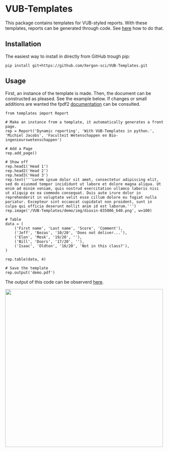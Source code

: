 # VUB-Templates
This package contains templates for VUB-styled reports. With these templates, reports can be generated through code. See [here](#-usage) how to do that.

## Installation
The easiest way to install in directly from GitHub trough pip:
```
pip install git+https://github.com/Xergon-sci/VUB-Templates.git
```

## Usage
First, an instance of the template is made. Then, the document can be constructed as pleased. See the example below. If changes or small additions are wanted the fpdf2 [documentation](https://pyfpdf.github.io/fpdf2/index.html) can be consulted.

```
from templates import Report

# Make an instance from a template, it automatically generates a front page.
rep = Report('Dynamic reporting', 'With VUB-Templates in python.', 'Michiel Jacobs', 'Faculteit Wetenschappen en Bio-ingenieurswetenschappen')

# Add a Page
rep.add_page()

# Show off
rep.head1('Head 1')
rep.head2('Head 2')
rep.head3('Head 3')
rep.text('''Lorem ipsum dolor sit amet, consectetur adipiscing elit, sed do eiusmod tempor incididunt ut labore et dolore magna aliqua. Ut enim ad minim veniam, quis nostrud exercitation ullamco laboris nisi ut aliquip ex ea commodo consequat. Duis aute irure dolor in reprehenderit in voluptate velit esse cillum dolore eu fugiat nulla pariatur. Excepteur sint occaecat cupidatat non proident, sunt in culpa qui officia deserunt mollit anim id est laborum.''')
rep.image('/VUB-Templates/demo/img/dioxin-835806_640.png', w=100)

# Table
data = (
    ('First name', 'Last name', 'Score', 'Comment'),
    ('Jeff', 'Bezas', '10/20', 'Does not deliver...'),
    ('Elon', 'Mesk', '19/20', ''),
    ('Bill', 'Doors', '17/20', ''),
    ('Isaac', 'Oldton', '16/20', 'Not in this class?'),
)

rep.table(data, 4)

# Save the template
rep.output('demo.pdf')
```
The output of this code can be observerd [here](https://github.com/Xergon-sci/VUB-Templates/blob/a298f0aa3fca896870d3a2dc880d523027a22073/demo/demo.pdf).

<img src="https://github.com/Xergon-sci/Alchemical-DFT/blob/2c7c9aa24005a819518583fcd064387650d3af22/alchemicalDFT/static/media/vub_rgb.png" width="500">